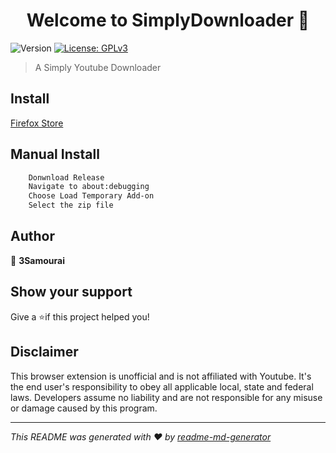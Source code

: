 
<h1 align="center">Welcome to SimplyDownloader 👋</h1>
<p>
  <img alt="Version" src="https://img.shields.io/amo/v/simplydownloader?style=plastic" />
  <a href="#" target="_blank">
    <img alt="License: GPLv3" src="https://img.shields.io/badge/License-GPLv3-yellow.svg" />
  </a>
</p>

> A Simply Youtube Downloader

## Install

[Firefox Store]()

## Manual Install
```sh
    Donwnload Release
    Navigate to about:debugging
    Choose Load Temporary Add-on
    Select the zip file
```
## Author

👤 **3Samourai**


## Show your support

Give a ⭐️if this project helped you!

## Disclaimer
This browser extension is unofficial and is not affiliated with Youtube.
It's the end user's responsibility to obey all applicable local, state and federal laws. Developers assume no liability and are not responsible for any misuse or damage caused by this program.

***
_This README was generated with ❤ by [readme-md-generator](https://github.com/kefranabg/readme-md-generator)_
